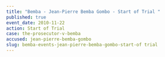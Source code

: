 ```yaml
---
title: "Bemba - Jean-Pierre Bemba Gombo - Start of Trial "
published: true
event_date: 2010-11-22
action: Start of Trial
case: the-prosecutor-v-bemba
accused: jean-pierre-bemba-gombo
slug: bemba-events-jean-pierre-bemba-gombo-start-of trial
---
```

